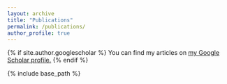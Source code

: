 ```yaml
---
layout: archive
title: "Publications"
permalink: /publications/
author_profile: true
---
```


{% if site.author.googlescholar %}
  You can find my articles on <u><a href="{{site.author.googlescholar}}">my Google Scholar profile</a>.</u>
{% endif %}

{% include base_path %}

<!-- {% for post in site.publications reversed %}
  {% include archive-single.html %}
{% endfor %} -->
